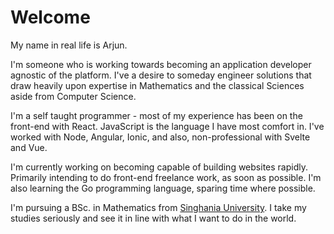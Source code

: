 # Welcome

My name in real life is Arjun.

I'm someone who is working towards becoming an application developer agnostic of the platform. I've a desire to someday engineer solutions that draw heavily upon expertise in Mathematics and the classical Sciences aside from Computer Science.

I'm a self taught programmer - most of my experience has been on the front-end with React. JavaScript is the language I have most comfort in. I've worked with Node, Angular, Ionic, and also, non-professional with Svelte and Vue.

I'm currently working on becoming capable of building websites rapidly. Primarily intending to do front-end freelance work, as soon as possible. I'm also learning the Go programming language, sparing time where possible.

I'm pursuing a BSc. in Mathematics from [Singhania University](https://singhaniauniversity.co.in/). I take my studies seriously and see it in line with what I want to do in the world.

